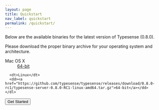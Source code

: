 ```yaml
---
layout: page
title: Quickstart
nav_label: quickstart
permalink: /quickstart/
---
```


<div class="row no-gutters">
  <div class="col-md-8">
    <p>Below are the available binaries for the latest version of Typesense (0.8.0).</p>
    <p>Please download the proper binary archive for your operating system and architecture.</p>
    <dl id="release-downloads">
      <dt>Mac OS X</dt>
      <dd><a href="https://github.com/typesense/typesense/releases/download/0.8.0-rc1/typesense-server-0.8.0-RC1-darwin-amd64.tar.gz">64-bit</a></dd>

      <dt>Linux</dt>
      <dd><a href="https://github.com/typesense/typesense/releases/download/0.8.0-rc1/typesense-server-0.8.0-RC1-linux-amd64.tar.gz">64-bit</a></dd>
    </dl>
  </div>
</div>

<div class="row">
  <div class="col-md-8">
    <a href="/docs"><button class="btn btn-success btn-get-started">Get Started</button></a>
  </div>
</div>